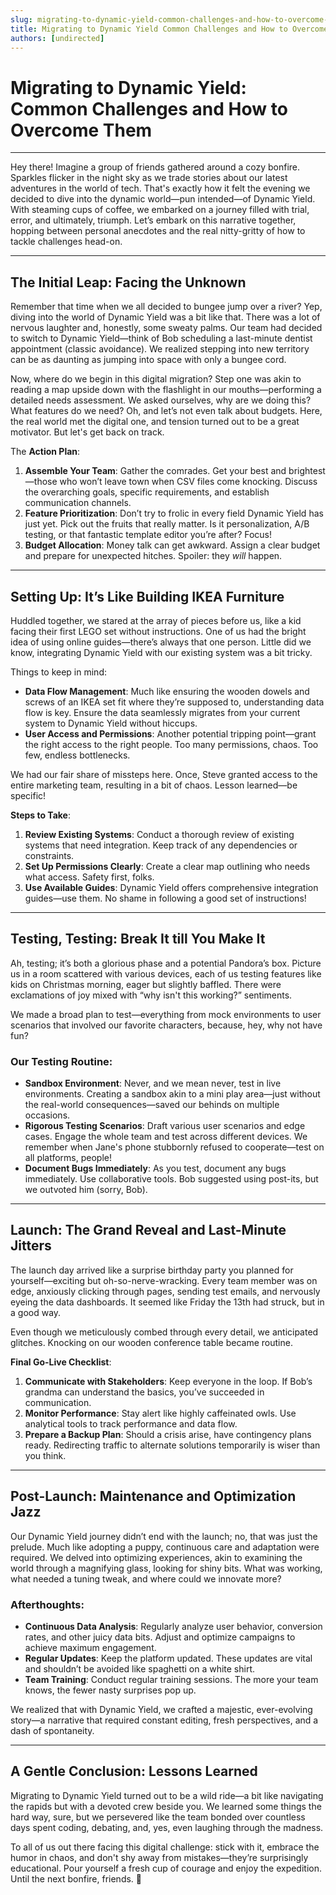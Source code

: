 ```yaml
---
slug: migrating-to-dynamic-yield-common-challenges-and-how-to-overcome-them
title: Migrating to Dynamic Yield Common Challenges and How to Overcome Them
authors: [undirected]
---
```



# Migrating to Dynamic Yield: Common Challenges and How to Overcome Them

---

Hey there! Imagine a group of friends gathered around a cozy bonfire. Sparkles flicker in the night sky as we trade stories about our latest adventures in the world of tech. That's exactly how it felt the evening we decided to dive into the dynamic world—pun intended—of Dynamic Yield. With steaming cups of coffee, we embarked on a journey filled with trial, error, and ultimately, triumph. Let’s embark on this narrative together, hopping between personal anecdotes and the real nitty-gritty of how to tackle challenges head-on.

---

## The Initial Leap: Facing the Unknown

Remember that time when we all decided to bungee jump over a river? Yep, diving into the world of Dynamic Yield was a bit like that. There was a lot of nervous laughter and, honestly, some sweaty palms. Our team had decided to switch to Dynamic Yield—think of Bob scheduling a last-minute dentist appointment (classic avoidance). We realized stepping into new territory can be as daunting as jumping into space with only a bungee cord.

Now, where do we begin in this digital migration? Step one was akin to reading a map upside down with the flashlight in our mouths—performing a detailed needs assessment. We asked ourselves, why are we doing this? What features do we need? Oh, and let’s not even talk about budgets. Here, the real world met the digital one, and tension turned out to be a great motivator. But let's get back on track.

The **Action Plan**:
1. **Assemble Your Team**: Gather the comrades. Get your best and brightest—those who won’t leave town when CSV files come knocking. Discuss the overarching goals, specific requirements, and establish communication channels.
2. **Feature Prioritization**: Don’t try to frolic in every field Dynamic Yield has just yet. Pick out the fruits that really matter. Is it personalization, A/B testing, or that fantastic template editor you’re after? Focus!
3. **Budget Allocation**: Money talk can get awkward. Assign a clear budget and prepare for unexpected hitches. Spoiler: they *will* happen. 

---

## Setting Up: It’s Like Building IKEA Furniture

Huddled together, we stared at the array of pieces before us, like a kid facing their first LEGO set without instructions. One of us had the bright idea of using online guides—there’s always that one person. Little did we know, integrating Dynamic Yield with our existing system was a bit tricky.

Things to keep in mind:
- **Data Flow Management**: Much like ensuring the wooden dowels and screws of an IKEA set fit where they’re supposed to, understanding data flow is key. Ensure the data seamlessly migrates from your current system to Dynamic Yield without hiccups.
- **User Access and Permissions**: Another potential tripping point—grant the right access to the right people. Too many permissions, chaos. Too few, endless bottlenecks.

We had our fair share of missteps here. Once, Steve granted access to the entire marketing team, resulting in a bit of chaos. Lesson learned—be specific!

**Steps to Take**:
1. **Review Existing Systems**: Conduct a thorough review of existing systems that need integration. Keep track of any dependencies or constraints.
2. **Set Up Permissions Clearly**: Create a clear map outlining who needs what access. Safety first, folks.
3. **Use Available Guides**: Dynamic Yield offers comprehensive integration guides—use them. No shame in following a good set of instructions!

---

## Testing, Testing: Break It till You Make It

Ah, testing; it’s both a glorious phase and a potential Pandora’s box. Picture us in a room scattered with various devices, each of us testing features like kids on Christmas morning, eager but slightly baffled. There were exclamations of joy mixed with “why isn't this working?” sentiments.

We made a broad plan to test—everything from mock environments to user scenarios that involved our favorite characters, because, hey, why not have fun?

### Our Testing Routine:
- **Sandbox Environment**: Never, and we mean never, test in live environments. Creating a sandbox akin to a mini play area—just without the real-world consequences—saved our behinds on multiple occasions.
- **Rigorous Testing Scenarios**: Draft various user scenarios and edge cases. Engage the whole team and test across different devices. We remember when Jane's phone stubbornly refused to cooperate—test on all platforms, people!
- **Document Bugs Immediately**: As you test, document any bugs immediately. Use collaborative tools. Bob suggested using post-its, but we outvoted him (sorry, Bob).

---

## Launch: The Grand Reveal and Last-Minute Jitters

The launch day arrived like a surprise birthday party you planned for yourself—exciting but oh-so-nerve-wracking. Every team member was on edge, anxiously clicking through pages, sending test emails, and nervously eyeing the data dashboards. It seemed like Friday the 13th had struck, but in a good way.

Even though we meticulously combed through every detail, we anticipated glitches. Knocking on our wooden conference table became routine.

**Final Go-Live Checklist**:
1. **Communicate with Stakeholders**: Keep everyone in the loop. If Bob’s grandma can understand the basics, you’ve succeeded in communication.
2. **Monitor Performance**: Stay alert like highly caffeinated owls. Use analytical tools to track performance and data flow.
3. **Prepare a Backup Plan**: Should a crisis arise, have contingency plans ready. Redirecting traffic to alternate solutions temporarily is wiser than you think.

---

## Post-Launch: Maintenance and Optimization Jazz

Our Dynamic Yield journey didn’t end with the launch; no, that was just the prelude. Much like adopting a puppy, continuous care and adaptation were required. We delved into optimizing experiences, akin to examining the world through a magnifying glass, looking for shiny bits. What was working, what needed a tuning tweak, and where could we innovate more?

### Afterthoughts:
- **Continuous Data Analysis**: Regularly analyze user behavior, conversion rates, and other juicy data bits. Adjust and optimize campaigns to achieve maximum engagement.
- **Regular Updates**: Keep the platform updated. These updates are vital and shouldn’t be avoided like spaghetti on a white shirt.
- **Team Training**: Conduct regular training sessions. The more your team knows, the fewer nasty surprises pop up.

We realized that with Dynamic Yield, we crafted a majestic, ever-evolving story—a narrative that required constant editing, fresh perspectives, and a dash of spontaneity.

---

## A Gentle Conclusion: Lessons Learned

Migrating to Dynamic Yield turned out to be a wild ride—a bit like navigating the rapids but with a devoted crew beside you. We learned some things the hard way, sure, but we persevered like the team bonded over countless days spent coding, debating, and, yes, even laughing through the madness.

To all of us out there facing this digital challenge: stick with it, embrace the humor in chaos, and don't shy away from mistakes—they’re surprisingly educational. Pour yourself a fresh cup of courage and enjoy the expedition. Until the next bonfire, friends. 🌟